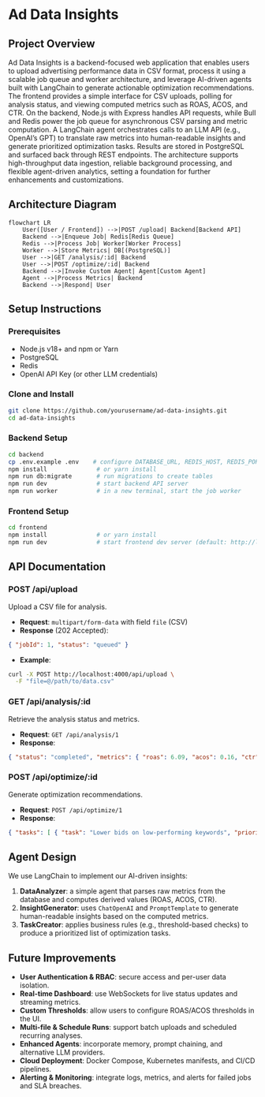 # Ad Data Insights

## Project Overview

Ad Data Insights is a backend-focused web application that enables users to upload advertising performance data in CSV format, process it using a scalable job queue and worker architecture, and leverage AI-driven agents built with LangChain to generate actionable optimization recommendations. The frontend provides a simple interface for CSV uploads, polling for analysis status, and viewing computed metrics such as ROAS, ACOS, and CTR. On the backend, Node.js with Express handles API requests, while Bull and Redis power the job queue for asynchronous CSV parsing and metric computation. A LangChain agent orchestrates calls to an LLM API (e.g., OpenAI’s GPT) to translate raw metrics into human-readable insights and generate prioritized optimization tasks. Results are stored in PostgreSQL and surfaced back through REST endpoints. The architecture supports high-throughput data ingestion, reliable background processing, and flexible agent-driven analytics, setting a foundation for further enhancements and customizations.

## Architecture Diagram

```mermaid
flowchart LR
    User([User / Frontend]) -->|POST /upload| Backend[Backend API]
    Backend -->|Enqueue Job| Redis[Redis Queue]
    Redis -->|Process Job| Worker[Worker Process]
    Worker -->|Store Metrics| DB[(PostgreSQL)]
    User -->|GET /analysis/:id| Backend
    User -->|POST /optimize/:id| Backend
    Backend -->|Invoke Custom Agent| Agent[Custom Agent]
    Agent -->|Process Metrics| Backend
    Backend -->|Respond| User
```

## Setup Instructions

### Prerequisites

* Node.js v18+ and npm or Yarn
* PostgreSQL
* Redis
* OpenAI API Key (or other LLM credentials)

### Clone and Install

```bash
git clone https://github.com/yourusername/ad-data-insights.git
cd ad-data-insights
```

### Backend Setup

```bash
cd backend
cp .env.example .env    # configure DATABASE_URL, REDIS_HOST, REDIS_PORT, LLM_API_KEY
npm install              # or yarn install
npm run db:migrate       # run migrations to create tables
npm run dev              # start backend API server
npm run worker           # in a new terminal, start the job worker
```

### Frontend Setup

```bash
cd frontend
npm install              # or yarn install
npm run dev              # start frontend dev server (default: http://localhost:3000)
```

## API Documentation

### POST /api/upload

Upload a CSV file for analysis.

* **Request**: `multipart/form-data` with field `file` (CSV)
* **Response** (202 Accepted):

```json
{ "jobId": 1, "status": "queued" }
```

* **Example**:

```bash
curl -X POST http://localhost:4000/api/upload \
  -F "file=@/path/to/data.csv"
```

### GET /api/analysis/\:id

Retrieve the analysis status and metrics.

* **Request**: `GET /api/analysis/1`
* **Response**:

```json
{ "status": "completed", "metrics": { "roas": 6.09, "acos": 0.16, "ctr": 0.0215, "top_keywords": ["covid mask"], "bottom_keywords": ["disposable face masks"] } }
```

### POST /api/optimize/\:id

Generate optimization recommendations.

* **Request**: `POST /api/optimize/1`
* **Response**:

```json
{ "tasks": [ { "task": "Lower bids on low-performing keywords", "priority": 1 }, { "task": "Reallocate budget to top-performing ad groups", "priority": 2 } ] }
```

## Agent Design

We use LangChain to implement our AI-driven insights:

1. **DataAnalyzer**: a simple agent that parses raw metrics from the database and computes derived values (ROAS, ACOS, CTR).
2. **InsightGenerator**: uses `ChatOpenAI` and `PromptTemplate` to generate human-readable insights based on the computed metrics.
3. **TaskCreator**: applies business rules (e.g., threshold-based checks) to produce a prioritized list of optimization tasks.

## Future Improvements

* **User Authentication & RBAC**: secure access and per-user data isolation.
* **Real-time Dashboard**: use WebSockets for live status updates and streaming metrics.
* **Custom Thresholds**: allow users to configure ROAS/ACOS thresholds in the UI.
* **Multi-file & Schedule Runs**: support batch uploads and scheduled recurring analyses.
* **Enhanced Agents**: incorporate memory, prompt chaining, and alternative LLM providers.
* **Cloud Deployment**: Docker Compose, Kubernetes manifests, and CI/CD pipelines.
* **Alerting & Monitoring**: integrate logs, metrics, and alerts for failed jobs and SLA breaches.
